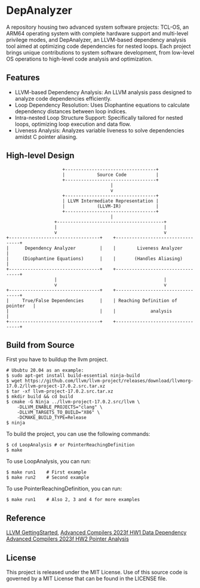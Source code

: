 # DepAnalyzer
A repository housing two advanced system software projects: TCL-OS, an ARM64 operating system with complete hardware support and multi-level privilege modes, and DepAnalyzer, an LLVM-based dependency analysis tool aimed at optimizing code dependencies for nested loops. Each project brings unique contributions to system software development, from low-level OS operations to high-level code analysis and optimization.

## Features
- LLVM-based Dependency Analysis: An LLVM analysis pass designed to analyze code dependencies efficiently.
- Loop Dependency Resolution: Uses Diophantine equations to calculate dependency distances between loop indices.
- Intra-nested Loop Structure Support: Specifically tailored for nested loops, optimizing loop execution and data flow.
- Liveness Analysis: Analyzes variable liveness to solve dependencies amidst C pointer aliasing.

## High-level Design
```
                     +----------------------------------+
                     |            Source Code           |
                     +----------------------------------+
                                       |     
                                       v     
                     +----------------------------------+
                     | LLVM Intermediate Representation |
                     |            (LLVM-IR)             |
                     +----------------------------------+
                                       |     
                  +----------------------------------------+
                  |                                        |
                  v                                        v
+----------------------------------+    +----------------------------------+
|      Dependency Analyzer         |    |        Liveness Analyzer         |
|     (Diophantine Equations)      |    |       (Handles Aliasing)         |
+----------------------------------+    +----------------------------------+
                  |                                        |     
                  v                                        v
+----------------------------------+    +----------------------------------+
|     True/False Dependencies      |    | Reaching Definition of pointer   |
|                                  |    |             analysis             |
+----------------------------------+    +----------------------------------+

```

## Build from Source
First you have to buildup the llvm project.
```
# Ububtu 20.04 as an example:
$ sudo apt-get install build-essential ninja-build
$ wget https://github.com/llvm/llvm-project/releases/download/llvmorg-17.0.2/llvm-project-17.0.2.src.tar.xz
$ tar -xf llvm-project-17.0.2.src.tar.xz
$ mkdir build && cd build
$ cmake -G Ninja ../llvm-project-17.0.2.src/llvm \
    -DLLVM_ENABLE_PROJECTS="clang" \
    -DLLVM_TARGETS_TO_BUILD="X86" \
    -DCMAKE_BUILD_TYPE=Release
$ ninja
```
To build the project, you can use the following commands:
```
$ cd LoopAnalysis # or PointerReachingDefinition
$ make
```
To use LoopAnalysis, you can run:
```
$ make run1    # First example
$ make run2    # Second example
```
To use PointerReachingDefinition, you can run:
```
$ make run1    # Also 2, 3 and 4 for more examples
```
## Reference
[LLVM GettingStarted](https://llvm.org/docs/GettingStarted.html), 
[Advanced Compilers 2023f HW1 Data Dependency](https://hackmd.io/@z5S_6WvvQNyJk7s0NJxeaQ/rJ_4jcW-p)
[Advanced Compilers 2023f HW2 Pointer Analysis](https://hackmd.io/@z5S_6WvvQNyJk7s0NJxeaQ/HyNFeVhB6)

## License
This project is released under the MIT License. Use of this source code is governed by a MIT License that can be found in the LICENSE file.


